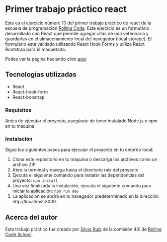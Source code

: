 # Primer trabajo práctico react

Este es el ejercicio número 10 del primer trabajo práctico de react de la escuela de programación [Rolling Code](https://rollingcodeschool.com/). Este ejercicio es un formulario desarrollado con React que permite agregar citas de una veterinaria y guardarlas en el almacenamiento local del navegador (local storage). El formulario está validado utilizando React Hook Forms y utiliza React Bootstrap para el maquetado.

Podes ver la página haciendo click [aquí](https://ejercicio09-react-veterinaria.netlify.app/)

## Tecnologías utilizadas

- React
- React-hook-form
- React-boostrap

### Requisitos

Antes de ejecutar el proyecto, asegúrate de tener instalado Node.js y npm en tu máquina.

### Instalación

Sigue los siguientes pasos para ejecutar el proyecto en tu entorno local:
1. Clona este repositorio en tu máquina o descarga los archivos como un archivo ZIP.
2. Abre la terminal y navega hasta el directorio raíz del proyecto.
3. Ejecuta el siguiente comando para instalar las dependencias del proyecto: ```npm install```
4. Una vez finalizada la instalación, ejecuta el siguiente comando para iniciar la aplicación: ```npm run dev```
5. La aplicación se abrirá en tu navegador predeterminado en la dirección http://localhost:3000.

## Acerca del autor

Este trabajo práctico fue creado por [Silvio Ruiz](https://www.linkedin.com/in/silvioruiz/) de la comisión 40i de [Rolling Code School](https://rollingcodeschool.com/).
